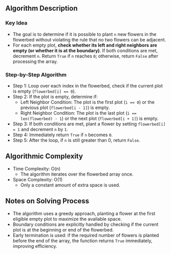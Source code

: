 ## Algorithm Description
### Key Idea
- The goal is to determine if it is possible to plant ```n``` new flowers in the flowerbed without violating the rule that no two flowers can be adjacent.
- For each empty plot, **check whether its left and right neighbors are empty (or whether it is at the boundary)**. If both conditions are met, decrement ```n```. Return ```True``` if ```n``` reaches ```0```; otherwise, return ```False``` after processing the array.

### Step-by-Step Algorithm
- Step 1: Loop over each index in the flowerbed, check if the current plot is empty (```flowerbed[i] == 0```).
- Step 2: If the plot is empty, determine if:
  - Left Neighbor Condition: The plot is the first plot (```i == 0```) or the previous plot (```flowerbed[i - 1]```) is empty.
  - Right Neighbor Condition: The plot is the last plot (```i == len(flowerbed) - 1```) or the next plot (```flowerbed[i + 1]```) is empty.
- Step 3: If both conditions are met, plant a flower by setting ```flowerbed[i] = 1``` and decrement ```n``` by ```1```.
- Step 4: Immediately return ```True``` if ```n``` becomes ```0```.
- Step 5: After the loop, if ```n``` is still greater than 0, return ```False```.

## Algorithmic Complexity
- Time Complexity: O(n)
  - The algorithm iterates over the flowerbed array once.
- Space Complexity: O(1)
  - Only a constant amount of extra space is used.

## Notes on Solving Process
- The algorithm uses a greedy approach, planting a flower at the first eligible empty plot to maximize the available space.
- Boundary conditions are explicitly handled by checking if the current plot is at the beginning or end of the flowerbed.
- Early termination is used: if the required number of flowers is planted before the end of the array, the function returns ```True``` immediately, improving efficiency.